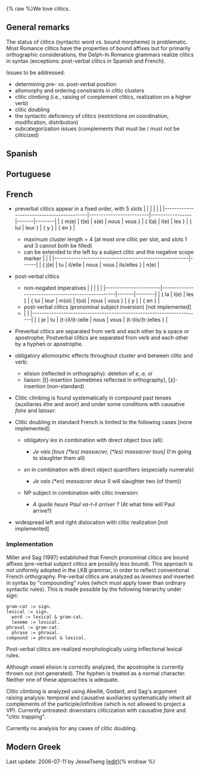 {% raw %}We love clitics.

## General remarks

The status of clitics (syntactic word vs. bound morpheme) is
problematic. Most Romance clitics have the properties of bound affixes
but for primarily orthographic considerations, the Delph-In Romance
grammars realize clitics in syntax (exceptions: post-verbal clitics in
Spanish and French).

Issues to be addressed:

- determining pre- vs. post-verbal position
- allomorphy and ordering constraints in clitic clusters
- clitic climbing (i.e., raising of complement clitics, realization on
a higher verb)
- clitic doubling
- the syntactic deficiency of clitics (restrictions on coordination,
modification, distribution)
- subcategorization issues (complements that must be / must not be
cliticized)

## Spanish

## Portuguese

## French

- preverbal clitics appear in a fixed order, with 5 slots
|                                          |                         |                 |       |        |
|------------------------------------------|-------------------------|-----------------|-------|--------|
| { m(e) \| t(e) \| s(e) \| nous \| vous } | { l(a) \| l(e) \| les } | { lui \| leur } | { y } | { en } |
  
  - maximum cluster length = 4 (at most one clitic per slot, and
slots 1 and 3 cannot both be filled)
  - can be extended to the left by a subject clitic and the negative
scope marker
|                                                        |      |
|--------------------------------------------------------|------|
| { j(e) \| tu \| il/elle \| nous \| vous \| ils/elles } | n(e) |
- post-verbal clitics
  - non-negated imperatives
|                       |                                                   |       |        |
|-----------------------|---------------------------------------------------|-------|--------|
| { la \| l(e) \| les } | { lui \| leur \| m(oi) \| t(oi) \| nous \| vous } | { y } | { en } |
  - post-verbal clitics (pronominal subject inversion) \[not
implemented\]
  
  <!-- -->

  
  - |                                                                      |
|----------------------------------------------------------------------|
| { je \| tu \| (t-)il/(t-)elle \| nous \| vous \| (t-)ils/(t-)elles } |
- Preverbal clitics are separated from verb and each other by a space
or apostrophe; Postverbal clitics are separated from verb and each
other by a hyphen or apostrophe.
- obligatory allomorphic effects throughout cluster and between clitic
and verb:
  - elision (reflected in orthography): deletion of *e*, *a*, *oi*
  - liaison: \[t\]-insertion (sometimes reflected in orthography),
\[z\]-insertion (non-standard)
- Clitic climbing is found systematically in compound past tenses
(auxiliaries *être* and *avoir*) and under some conditions with
causative *faire* and *laisser*.
- Clitic doubling in standard French is limited to the following cases
\[none implemented\]:
  - obligatory *les* in combination with direct object *tous* (all):
    
    - *Je vais \[tous (\*les) massacrer, (\*les) massacrer tous\]*
(I'm going to slaughter them all)
  - *en* in combination with direct object quantifiers (especially
numerals)
    
    - *Je vais (\*en) massacrer deux* (I will slaughter two (of
them))
  - NP subject in combination with clitic inversion:
    - *A quelle heure Paul va-t-il arriver ?* (At what time will
Paul arrive?)
- widespread left and right dislocation with clitic realization \[not
implemented\]

### Implementation

Miller and Sag (1997) established that French pronominal clitics are
bound affixes (pre-verbal subject clitics are possibly less bound). This
approach is not uniformly adopted in the LKB grammar, in order to
reflect conventional French orthography. Pre-verbal clitics are analyzed
as *lexemes* and inserted in syntax by "compounding" rules (which must
apply lower than ordinary syntactic rules). This is made possible by the
following hierarchy under *sign*:

    gram-cat := sign.
    lexical := sign.
      word := lexical & gram-cat.
      lexeme := lexical.
    phrasal := gram-cat.
      phrase := phrasal.
    compound := phrasal & lexical.

Post-verbal clitics are realized morphologically using inflectional
lexical rules.

Although vowel elision is correctly analyzed, the apostrophe is
currently thrown out (not generated). The hyphen is treated as a normal
character. Neither one of these approaches is adequate.

Clitic climbing is analyzed using Abeillé, Godard, and Sag's argument
raising analysis: temporal and causative auxiliaries systematically
inherit all complements of the participle/infinitive (which is not
allowed to project a VP). Currently untreated: downstairs cliticization
with causative *faire* and "clitic trapping".

Currently no analysis for any cases of clitic doubling.

## Modern Greek

Last update: 2006-07-11 by JesseTseng [[edit](https://github.com/delph-in/docs/wiki/RomClitics/_edit)]{% endraw %}